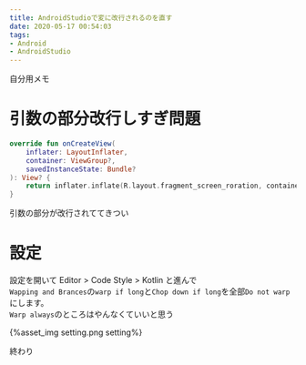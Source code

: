 ```yaml
---
title: AndroidStudioで変に改行されるのを直す
date: 2020-05-17 00:54:03
tags:
- Android
- AndroidStudio
---
```

自分用メモ

# 引数の部分改行しすぎ問題
```kotlin
override fun onCreateView(
    inflater: LayoutInflater,
    container: ViewGroup?,
    savedInstanceState: Bundle?
): View? {
    return inflater.inflate(R.layout.fragment_screen_roration, container, false)
}
```
引数の部分が改行されててきつい

# 設定
設定を開いて
Editor > Code Style > Kotlin と進んで  
`Wapping and Brances`の`warp if long`と`Chop down if long`を全部`Do not warp`にします。  
`Warp always`のところはやんなくていいと思う

{%asset_img setting.png setting%}

終わり
